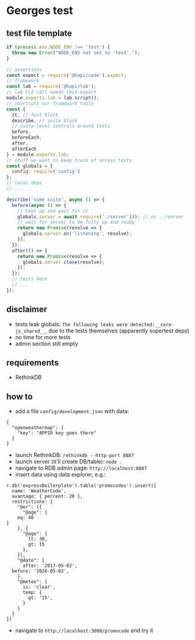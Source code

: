 # Georges test

## test file template

```js
if (process.env.NODE_ENV !== 'test') {
  throw new Error("NODE_ENV not set to 'test'.");
}

// assertions
const expect = require('@hapi/code').expect;
// framework
const lab = require('@hapi/lab');
// lab CLI call needs this export
module.exports.lab = lab.script();
// shortcuts our framework tools
const {
  it, // test block
  describe, // suite block
  // suite-level controls around tests
  before,
  beforeEach,
  after,
  afterEach
} = module.exports.lab;
// stuff we want to keep track of across tests
const globals = {
  config: require('config')
};
// local deps
// ...

describe('some suite', async () => {
  before(async () => {
    // boot up and wait for it
    globals.server = await require('./server')(); // or ../server
    // wait for server to be fully up and ready
    return new Promise(resolve => {
      globals.server.on('listening', resolve);
    });
  });
  after(() => {
    return new Promise(resolve => {
      globals.server.close(resolve);
    });
  });
  // tests here
  // ...
});
```

## disclaimer

- tests leak globals: `The following leaks were detected:__core-js_shared__`, due to the tests themselves (apparently supertest deps)
- no time for more tests
- admin section still empty

## requirements

- RethinkDB

## how to

- add a file `config/development.json` with data:

```
{
  "openweathermap": {
    "key": "APPID key goes there"
  }
}
```

- launch RethinkDB: `rethinkdb --http-port 8887`
- launch server (it'll create DB/table): `node .`
- navigate to RDB admin page: `http://localhost:8887`
- insert data using data explorer, e.g.:

```
r.db('expressBoilerplate').table('promocodes').insert({
  name: 'WeatherCode',
  avantage: { percent: 20 },
  restrictions: {
    "@or": [{
      "@age": {
    eq: 40
}
    }, {
      "@age": {
        lt: 30,
        gt: 15
      },
    }],
    "@date": {
      after: '2017-05-02',
  before: '2020-05-02',
    },
    "@meteo": {
      is: 'clear',
      temp: {
        gt: '15',
      }
    }
  }
})
```

- navigate to `http://localhost:3000/promocode` and try it